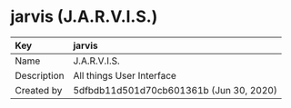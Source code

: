 # jarvis \(J.A.R.V.I.S.\)

| Key | jarvis |
| :--- | :--- |
| Name | J.A.R.V.I.S. |
| Description | All things User Interface |
| Created by | 5dfbdb11d501d70cb601361b \(Jun 30, 2020\) |

